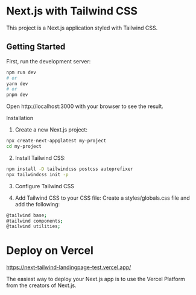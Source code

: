 # Next.js with Tailwind CSS

This project is a Next.js application styled with Tailwind CSS.

## Getting Started

First, run the development server:

```bash
npm run dev
# or
yarn dev
# or
pnpm dev
```

Open http://localhost:3000 with your browser to see the result.

Installation
1. Create a new Next.js project:

```bash
npx create-next-app@latest my-project
cd my-project
```

2. Install Tailwind CSS:

```bash
npm install -D tailwindcss postcss autoprefixer
npx tailwindcss init -p
```

3. Configure Tailwind CSS

1. Add Tailwind CSS to your CSS file:
Create a styles/globals.css file and add the following:

```bash
@tailwind base;
@tailwind components;
@tailwind utilities;
```

# Deploy on Vercel
https://next-tailwind-landingpage-test.vercel.app/

The easiest way to deploy your Next.js app is to use the Vercel Platform from the creators of Next.js.
